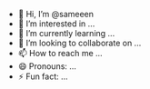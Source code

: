 - 👋 Hi, I’m @sameeen
- 👀 I’m interested in ...
- 🌱 I’m currently learning ...
- 💞️ I’m looking to collaborate on ...
- 📫 How to reach me ...
- 😄 Pronouns: ...
- ⚡ Fun fact: ...

<!---
sameeen/sameeen is a ✨ special ✨ repository because its `README.md` (this file) appears on your GitHub profile.
You can click the Preview link to take a look at your changes.
--->
